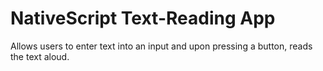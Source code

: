 # NativeScript Text-Reading App

Allows users to enter text into an input and upon pressing a button, reads the text aloud.
